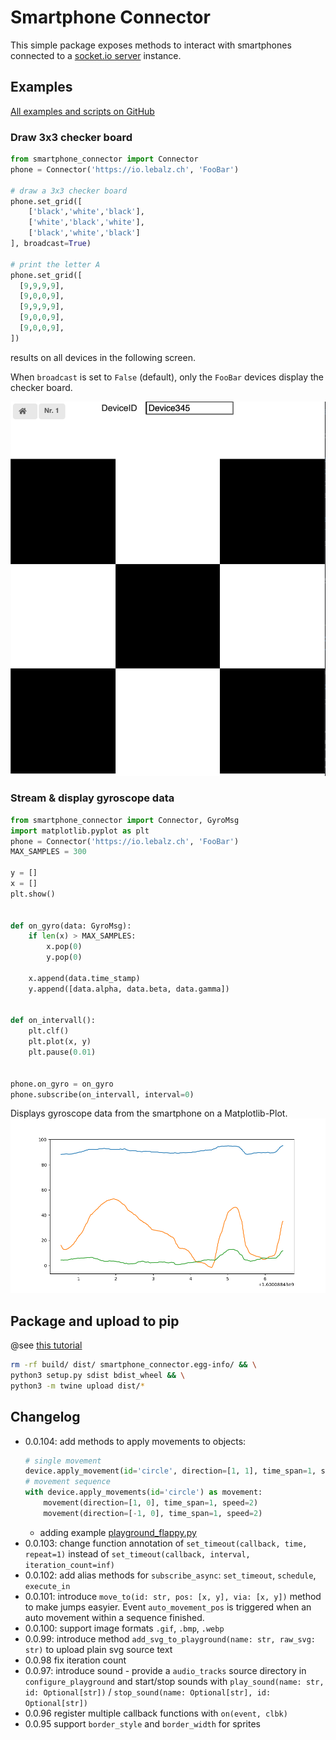 # Smartphone Connector

This simple package exposes methods to interact with smartphones connected to a [socket.io server](https://github.com/lebalz/socketio_server) instance.

## Examples

[All examples and scripts on GitHub](https://github.com/lebalz/smartphone-connector/blob/master/examples/)

### Draw 3x3 checker board

```py
from smartphone_connector import Connector
phone = Connector('https://io.lebalz.ch', 'FooBar')

# draw a 3x3 checker board
phone.set_grid([
    ['black','white','black'],
    ['white','black','white'],
    ['black','white','black']
], broadcast=True)

# print the letter A
phone.set_grid([
  [9,9,9,9],
  [9,0,0,9],
  [9,9,9,9],
  [9,0,0,9],
  [9,0,0,9],
])
```

results on all devices in the following screen.

When `broadcast` is set to `False` (default), only the `FooBar` devices display the checker board.

![checker board](checker_demo.png)

### Stream & display gyroscope data

```py
from smartphone_connector import Connector, GyroMsg
import matplotlib.pyplot as plt
phone = Connector('https://io.lebalz.ch', 'FooBar')
MAX_SAMPLES = 300

y = []
x = []
plt.show()


def on_gyro(data: GyroMsg):
    if len(x) > MAX_SAMPLES:
        x.pop(0)
        y.pop(0)

    x.append(data.time_stamp)
    y.append([data.alpha, data.beta, data.gamma])


def on_intervall():
    plt.clf()
    plt.plot(x, y)
    plt.pause(0.01)


phone.on_gyro = on_gyro
phone.subscribe(on_intervall, interval=0)
```

Displays gyroscope data from the smartphone on a Matplotlib-Plot.
![Gyroscope-Plot](assets/gyroscope.png)

## Package and upload to pip

@see [this tutorial](https://packaging.python.org/tutorials/packaging-projects/)

```sh
rm -rf build/ dist/ smartphone_connector.egg-info/ && \
python3 setup.py sdist bdist_wheel && \
python3 -m twine upload dist/*
```

## Changelog

- 0.0.104: add methods to apply movements to objects:
  ```py
  # single movement
  device.apply_movement(id='circle', direction=[1, 1], time_span=1, speed=3)
  # movement sequence
  with device.apply_movements(id='circle') as movement:
      movement(direction=[1, 0], time_span=1, speed=2)
      movement(direction=[-1, 0], time_span=1, speed=2)
  ```
  - adding example [playground_flappy.py](examples/playground_flappy.py)
- 0.0.103: change function annotation of `set_timeout(callback, time, repeat=1)` instead of `set_timeout(callback, interval, iteration_count=inf)`
- 0.0.102: add alias methods for `subscribe_async`: `set_timeout`, `schedule`, `execute_in`
- 0.0.101: introduce `move_to(id: str, pos: [x, y], via: [x, y])` method to make jumps easyier. Event `auto_movement_pos` is triggered when an auto movement within a sequence finished.
- 0.0.100: support image formats `.gif`, `.bmp`, `.webp`
- 0.0.99: introduce method `add_svg_to_playground(name: str, raw_svg: str)` to upload plain svg source text
- 0.0.98 fix iteration count
- 0.0.97: introduce sound - provide a `audio_tracks` source directory in `configure_playground` and start/stop sounds with `play_sound(name: str, id: Optional[str])` / `stop_sound(name: Optional[str], id: Optional[str])`
- 0.0.96 register multiple callback functions with `on(event, clbk)`
- 0.0.95 support `border_style` and `border_width` for sprites
